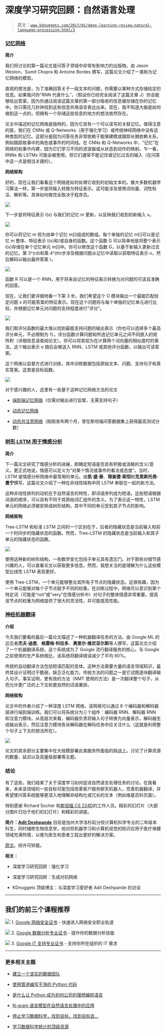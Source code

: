 # 深度学习研究回顾：自然语言处理

> 原文：[`www.kdnuggets.com/2017/01/deep-learning-review-natural-language-processing.html/3`](https://www.kdnuggets.com/2017/01/deep-learning-review-natural-language-processing.html/3)

### [记忆网络](https://arxiv.org/pdf/1410.3916v11.pdf)

**简介**

我们将讨论的第一篇论文是问答子领域中非常有影响力的出版物。由 Jason Weston、Sumit Chopra 和 Antoine Bordes 撰写，这篇论文介绍了一类称为记忆网络的模型。

直观的想法是，为了准确回答关于一段文本的问题，你需要以某种方式存储给定的信息。如果我问你“RNN 代表什么”，（假设你已经完全阅读了这篇文章 J）你会能够给出答案，因为你通过阅读这篇文章的第一部分吸收的信息被存储在你的记忆中。你只需花几秒钟找到这些信息并用语言表达出来。现在，我不知道大脑是如何做到这一点的，但拥有一个存储这些信息的地方的想法依然存在。

论文中描述的记忆网络是独特的，因为它具有一个可以读写的关联记忆。值得注意的是，我们在 CNNs 或 Q-Networks（用于强化学习）或传统神经网络中没有这种类型的记忆。这部分是因为问答任务非常依赖于能够建模或跟踪长期依赖关系，例如跟踪故事中的角色或事件的时间线。在 CNNs 和 Q-Networks 中，“记忆”在网络的权重中内建，因为它们学习不同的滤波器或从状态到动作的映射。乍一看，RNNs 和 LSTMs 可能会被使用，但它们通常不能记住或记忆过去的输入（在问答中这一点是相当关键的）。

**网络架构**

好的，现在让我们看看这个网络是如何处理它收到的初始文本的。像大多数机器学习算法一样，第一步是将输入转换为特征表示。这可能涉及使用词向量、词性标注、解析等。具体如何做完全取决于程序员。

![](img/18fd8b22f950e38cdc97b3182d943347.png)

下一步是将特征表示 I(x) 与我们的记忆 m 更新，以反映我们收到的新输入 x。

![](img/0759548f7c770aaad143599f5b1f6fa0.png)

你可以将记忆 m 视为由单个记忆 m[i]组成的数组。每个单独的记忆 m[i]可以是记忆 m 整体、特征表示 I(x)和/或自身的函数。这个函数 G 可以简单地是将整个表示 I(x)存储在单个记忆单元 m[i]中。你可以修改这个函数 G，以基于新输入更新过去的记忆。第 3^(rd)和第 4^(th)步涉及根据问题从记忆中读取以获取特征表示 o，然后解码以输出最终答案 r。

![](img/c51c92855304250ec9c570a5dd7cea49.png)

函数 R 可以是一个 RNN，用于将来自记忆的特征表示转换为对问题的可读且准确的回答。

现在，让我们更详细地看一下第 3 步。我们希望这个 O 模块输出一个最能匹配给定问题 x 的可能答案的特征表示。现在这个问题将与每个单独的记忆单元进行比较，并根据记忆单元对问题的支持程度进行“评分”。

![](img/ce837bae010f462353978c643256cac1.png)

我们取评分函数的最大值以找到最能支持问题的输出表示（你也可以选择多个最高评分单元，不必限制为 1）。评分函数计算问题和所选记忆单元之间不同嵌入的矩阵积（详细信息请查阅论文）。你可以将其视为在计算两个词向量的相似度时的乘法。这个输出表示 o 随后会被送入 RNN、LSTM 或其他评分函数，以输出可读答案。

这个网络以监督方式进行训练，其中训练数据包括原始文本、问题、支持句子和真实答案。这里是目标函数。

![](img/d22f11ae676374de85cb0ac24fdc5315.png)

对于感兴趣的人，这里有一些基于这种记忆网络方法的论文

+   [端到端记忆网络](https://arxiv.org/pdf/1503.08895v5.pdf)（仅需对输出进行监督，无需支持句子）

+   [动态记忆网络](https://arxiv.org/pdf/1506.07285v5.pdf)

+   [动态共注意网络](https://arxiv.org/pdf/1611.01604v2.pdf)（刚刚发布两个月，曾在斯坦福问答数据集上获得最高测试分数）

### [树形 LSTM 用于情感分析](https://arxiv.org/pdf/1503.00075v3.pdf)

**简介**

下一篇论文研究了情感分析的进展，即确定短语是否具有积极或消极的含义/意义。更正式地说，情感可以定义为“对某个情况或事件的看法或态度”。当时，LSTM 是情感分析网络中最常用的单元。由**凯·盛·泰**、**理查德·索彻**和**克里斯托弗·曼宁**撰写，这篇论文介绍了一种在非线性结构中将 LSTM 串联在一起的新方法。

这种非线性排列的动机在于自然语言的特性，即词语序列成为短语。这些短语根据词语的顺序，可以具有不同于其原始词汇组件的含义。为了表示这一特性，LSTM 单元的网络必须被安排成树形结构，其中不同的单元受到其子节点的影响。

**网络架构**

Tree-LSTM 和标准 LSTM 之间的一个区别在于，后者的隐藏状态是当前输入和前一个时间步的隐藏状态的函数。然而，Tree-LSTM 的隐藏状态是当前输入和其子单元的隐藏状态的函数。

![](img/da2a8163cc3402a3c7fc068feab0c1af.png)

使用这种新的树形结构，一些数学变化包括子单元具有遗忘门。对于那些对细节感兴趣的人，可以查看论文以获取更多信息。然而，我想关注的是理解为什么这些模型比线性 LSTM 表现更好。

使用 Tree-LSTM，一个单元能够整合其所有子节点的隐藏状态。这很有趣，因为一个单元能够对每个子节点赋予不同的权重。在训练过程中，网络可以意识到某个特定词（可能是“not”或“very”在情感分析中）对句子的整体情感非常重要。提高该节点的权重为网络提供了很大的灵活性，并可能提高性能。

### [神经机器翻译](https://arxiv.org/pdf/1609.08144v2.pdf)

**介绍**

今天我们要看的最后一篇论文描述了一种机器翻译任务的方法。由 Google ML 的远见者**杰夫·迪恩**、**格雷格·科拉多**、**奥里尔·维尼亚尔斯**等人撰写，这篇论文介绍了一个机器翻译系统，这个系统成为了 Google 流行翻译服务的核心。与 Google 之前使用的生产系统相比，该系统将翻译错误减少了平均 60%。

传统的自动翻译方法包括短语匹配的变体。这种方法需要大量的语言领域知识，最终其设计证明过于脆弱，缺乏泛化能力。传统方法的问题之一是它试图逐块翻译输入句子。事实证明，更有效的方法（NMT 使用的方法）是一次翻译整个句子，从而允许更广泛的上下文和更自然的词语重排。

**网络架构**

论文中的作者介绍了一种深度 LSTM 网络，该网络可以通过 8 个编码器和解码器层进行端到端训练。我们可以将系统分为三个组件：编码器 RNN、解码器 RNN 和注意力模块。从高层次来看，编码器负责将输入句子转换为向量表示，解码器生成输出表示，然后注意力模块告诉解码器在解码任务中应关注什么（这就是利用整个句子上下文的想法所在）。

![](img/c08745cc823c2e6966908b33846bc511.png)

论文的其余部分主要集中在大规模部署此类服务所面临的挑战上。讨论了计算资源的数量、延迟以及高量级部署等主题。

### 结论

有了这些，我们结束了关于深度学习如何促进自然语言处理任务的讨论。在我看来，未来该领域的一些目标可能包括改善客户服务聊天机器人，完善机器翻译，并希望使问答系统能够更深入地理解非结构化或冗长的文本（例如维基百科页面）。

特别感谢 Richard Socher 和[斯坦福 CS 224D](http://cs224d.stanford.edu/index.html)的工作人员。精彩的幻灯片（大部分图片归功于他们的幻灯片）和精彩的讲座。

**简介：[Adit Deshpande](https://twitter.com/aditdeshpande3)** 目前是加州大学洛杉矶分校计算机科学专业的二年级本科生，同时辅修生物信息学。他对将机器学习和计算机视觉的知识应用于医疗保健领域充满热情，以便为医生和患者工程出更好的解决方案。

[原文](https://adeshpande3.github.io/adeshpande3.github.io/Deep-Learning-Research-Review-Week-3-Natural-Language-Processing)。经许可转载。

**相关：**

+   深度学习研究回顾：强化学习

+   深度学习研究回顾：生成对抗网络

+   KDnuggets 顶级博主：与深度学习爱好者 Adit Deshpande 的访谈

* * *

## 我们的前三个课程推荐

![](img/0244c01ba9267c002ef39d4907e0b8fb.png) 1\. [Google 网络安全证书](https://www.kdnuggets.com/google-cybersecurity) - 快速进入网络安全职业轨道

![](img/e225c49c3c91745821c8c0368bf04711.png) 2\. [Google 数据分析专业证书](https://www.kdnuggets.com/google-data-analytics) - 提升你的数据分析技能

![](img/0244c01ba9267c002ef39d4907e0b8fb.png) 3\. [Google IT 支持专业证书](https://www.kdnuggets.com/google-itsupport) - 支持你所在组织的 IT 需求

* * *

### 更多相关主题

+   [建立一个坚实的数据团队](https://www.kdnuggets.com/2021/12/build-solid-data-team.html)

+   [使用管道编写干净的 Python 代码](https://www.kdnuggets.com/2021/12/write-clean-python-code-pipes.html)

+   [是什么让 Python 成为初创公司的理想编程语言](https://www.kdnuggets.com/2021/12/makes-python-ideal-programming-language-startups.html)

+   [N-gram 语言模型在自然语言处理中的应用](https://www.kdnuggets.com/2022/06/ngram-language-modeling-natural-language-processing.html)

+   [停止学习数据科学，找到目标，找到目标去…](https://www.kdnuggets.com/2021/12/stop-learning-data-science-find-purpose.html)

+   [学习数据科学统计的顶级资源](https://www.kdnuggets.com/2021/12/springboard-top-resources-learn-data-science-statistics.html)
